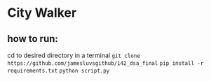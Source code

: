 # City Walker
## how to run:
cd to desired directory in a terminal
`git clone https://github.com/jamesluvsgithub/142_dsa_final`
`pip install -r requirements.txt`
`python script.py`